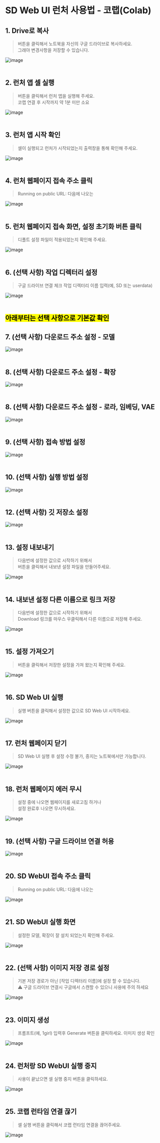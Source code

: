 # SD Web UI 런처 사용법 - 코랩(Colab)

## 1. Drive로 복사
> 버튼을 클릭해서 노트북을 자신의 구글 드라이브로 복사하세요.<br>
> 그래야 변경사항을 저장할 수 있습니다.

![image](../images/01_Drive%EB%A1%9C_%EB%B3%B5%EC%82%AC.png)
<br>
<br>

## 2. 런처 앱 셀 실행
> 버튼을 클릭해서 런처 앱을 실행해 주세요.<br>
> 코랩 연결 후 시작까지 약 1분 미만 소요

![image](../images/02_%EB%9F%B0%EC%B2%98_%EC%95%B1_%EC%85%80_%EC%8B%A4%ED%96%89_%EB%B2%84%ED%8A%BC_%ED%81%B4%EB%A6%AD.png)
<br>
<br>

## 3. 런처 앱 시작 확인
> 셀이 실행되고 런처가 시작되었는지 출력창을 통해 확인해 주세요.

![image](../images/03_%EB%9F%B0%EC%B2%98_%EC%95%B1_%EC%8B%9C%EC%9E%91_%ED%99%95%EC%9D%B8.png)
<br>
<br>

## 4. 런처 웹페이지 접속 주소 클릭
> Running on public URL: 다음에 나오는

![image](../images/04_%EB%9F%B0%EC%B2%98_%EC%95%B1_%EC%A0%91%EC%86%8D_%EC%A3%BC%EC%86%8C_%ED%81%B4%EB%A6%AD.png)
<br>
<br>

## 5. 런처 웹페이지 접속 화면, 설정 초기화 버튼 클릭
> 디폴트 설정 파일이 적용되었는지 확인해 주세요.

![image](../images/05_%EC%84%A4%EC%A0%95_%EC%B4%88%EA%B8%B0%ED%99%94_%EB%B2%84%ED%8A%BC_%ED%81%B4%EB%A6%AD.png)
<br>
<br>

## 6. (선택 사항) 작업 디렉터리 설정
> 구글 드라이브 연결 체크
> 작업 디렉터리 이름 입력(예, SD 또는 userdata)

![image](../images/06_%EC%9E%91%EC%97%85_%EB%94%94%EB%A0%89%ED%84%B0%EB%A6%AC_%EC%84%A4%EC%A0%95.png)
<br>
<br>

## <span style="color:black; background-color: yellow;">아래부터는 선택 사항으로 기본값 확인</span>

## 7. (선택 사항) 다운로드 주소 설정 - 모델

![image](../images/07_%EB%8B%A4%EC%9A%B4%EB%A1%9C%EB%93%9C_%EC%A3%BC%EC%86%8C_%EC%84%A4%EC%A0%95_%EB%AA%A8%EB%8D%B8.png)
<br>
<br>

## 8. (선택 사항) 다운로드 주소 설정 - 확장

![image](../images/08_%EB%8B%A4%EC%9A%B4%EB%A1%9C%EB%93%9C_%EC%A3%BC%EC%86%8C_%EC%84%A4%EC%A0%95_%ED%99%95%EC%9E%A5.png)
<br>
<br>

## 8. (선택 사항) 다운로드 주소 설정 - 로라, 임베딩, VAE

![image](../images/09_%EB%8B%A4%EC%9A%B4%EB%A1%9C%EB%93%9C_%EC%A3%BC%EC%86%8C_%EC%84%A4%EC%A0%95_%EB%82%98%EB%A8%B8%EC%A7%80.png)
<br>
<br>

## 9. (선택 사항) 접속 방법 설정
![image](../images/10_%EC%A0%91%EC%86%8D_%EB%B0%A9%EB%B2%95_%EC%84%A4%EC%A0%95.png)
<br>
<br>

## 10. (선택 사항) 실행 방법 설정
![image](../images/11_%EC%8B%A4%ED%96%89_%EB%B0%A9%EB%B2%95_%EC%84%A4%EC%A0%95.png)
<br>
<br>

## 12. (선택 사항) 깃 저장소 설정
![image](../images/12_%EA%B9%83_%EC%A0%80%EC%9E%A5%EC%86%8C_%EC%84%A4%EC%A0%95.png)
<br>
<br>

## 13. 설정 내보내기
> 다음번에 설정한 값으로 시작하기 위해서<br> 버튼을 클릭해서 내보낸 설정 파일을 만들어주세요.

![image](../images/13_%EC%84%A4%EC%A0%95_%EB%82%B4%EB%B3%B4%EB%82%B4%EA%B8%B0.png)
<br>
<br>

## 14. 내보낸 설정 다른 이름으로 링크 저장
> 다음번에 설정한 값으로 시작하기 위해서<br>
> Download 링크를 마우스 우클릭해서 다른 이름으로 저장해 주세요.

![image](../images/14_%EB%82%B4%EB%B3%B4%EB%82%B8_%EC%84%A4%EC%A0%95_%EB%8B%A4%EB%A5%B8_%EC%9D%B4%EB%A6%84%EC%9C%BC%EB%A1%9C_%EB%A7%81%ED%81%AC_%EC%A0%80%EC%9E%A5.png)
<br>
<br>

## 15. 설정 가져오기
> 버튼을 클릭해서 저장한 설정을 가져 왔는지 확인해 주세요.

![image](../images/15_%EC%84%A4%EC%A0%95_%EA%B0%80%EC%A0%B8%EC%98%A4%EA%B8%B0_.png)
<br>
<br>

## 16. SD Web UI 실행 
> 실행 버튼을 클릭해서 설정한 값으로 SD Web UI 시작하세요.

![image](../images/16_%EC%8B%A4%ED%96%89_%EB%B2%84%ED%8A%BC_%ED%81%B4%EB%A6%AD_.png)
<br>
<br>

## 17. 런처 웹페이지 닫기
> SD Web UI 실행 후 설정 수정 불가, 중지는 노트북에서만 가능합니다.

![image](../images/17_%EB%9F%B0%EC%B2%98_%EC%9B%B9_%ED%8E%98%EC%9D%B4%EC%A7%80_%EB%8B%AB%EA%B8%B0.png)
<br>
<br>

## 18. 런처 웹페이지 에러 무시
> 설정 중에 나오면 웹페이지를 새로고침 하거나<br>
> 설정 완료후 나오면 무시하세요.

![image](../images/18_%EB%9F%B0%EC%B2%98_%EC%97%90%EB%9F%AC_%EB%A9%94%EC%8B%9C%EC%A7%80_%EB%AC%B4%EC%8B%9C_%EB%98%90%EB%8A%94_%EC%83%88%EB%A1%9C%EA%B3%A0%EC%B9%A8.png)
<br>
<br>

## 19. (선택 사항) 구글 드라이브 연결 허용

![image](../images/19_%EA%B5%AC%EA%B8%80_%EB%93%9C%EB%9D%BC%EC%9D%B4%EB%B8%8C_%EC%97%B0%EA%B2%B0_%ED%97%88%EC%9A%A9.png)
<br>
<br>

## 20. SD WebUI 접속 주소 클릭
> Running on public URL: 다음에 나오는

![image](../images/20_%EB%85%B8%ED%8A%B8%EB%B6%81_%EC%B6%9C%EB%A0%A5%EC%B0%BD_SD_Web_UI_%EC%A0%91%EC%86%8D_%EC%A3%BC%EC%86%8C_%ED%81%B4%EB%A6%AD.png)
<br>
<br>

## 21. SD WebUI 실행 화면
> 설정한 모델, 확장이 잘 설치 되었는지 확인해 주세요.

![image](../images/21_SD_Web_UI_%EC%8B%A4%ED%96%89_%ED%99%94%EB%A9%B4.png)
<br>
<br>

## 22. (선택 사항) 이미지 저장 경로 설정
> 기본 저장 경로가 아닌 [작업 디렉터리 이름]에 설정 할 수 있습니다. <br>
> ⚠️ 구글 드라이브 연결시 구글에서 스캔할 수 있으니 사용에 주의 하세요

![image](../images/22_%EC%9D%B4%EB%AF%B8%EC%A7%80_%EC%A0%80%EC%9E%A5_%EA%B2%BD%EB%A1%9C_%EC%84%A4%EC%A0%95.png)
<br>
<br>

## 23. 이미지 생성
> 프롬프트(예, 1girl) 입력후 Generate 버튼을 클릭하세요. 
> 이미지 생성 확인

![image](../images/23_%EC%9D%B4%EB%AF%B8%EC%A7%80_%EC%83%9D%EC%84%B1_1girl.png)
<br>
<br>

## 24. 런처랑 SD WebUI 실행 중지
> 사용이 끝났으면 셀 실행 중지 버튼을 클릭하세요.

![image](../images/24_%EC%8B%A4%ED%96%89_%EC%A4%91%EC%A7%80.png)
<br>
<br>

## 25. 코랩 런타임 연결 끊기
> 셀 실행 버튼을 클릭해서 코랩 런타임 연결을 끊어주세요.

![image](../images/25_%EC%BD%94%EB%9E%A9_%EC%97%B0%EA%B2%B0_%EB%81%8A%EA%B8%B0.png)
<br>
<br>
